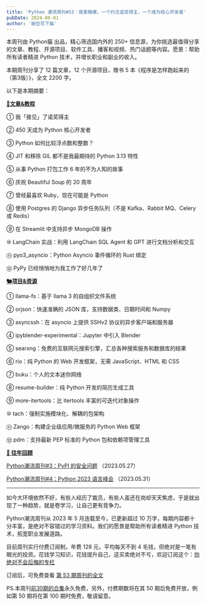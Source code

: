 ```yaml
---
title: 'Python 潮流周刊#53：我辈楷模，一个约见诺奖得主，一个成为核心开发者'
pubDate: 2024-06-01
author: '豌豆花下猫'
---
```


本周刊由 Python猫 出品，精心筛选国内外的 250+ 信息源，为你挑选最值得分享的文章、教程、开源项目、软件工具、播客和视频、热门话题等内容。愿景：帮助所有读者精进 Python 技术，并增长职业和副业的收入。

本期周刊分享了 12 篇文章，12 个开源项目，赠书 5 本《程序是怎样跑起来的（第3版）》，全文 2200 字。

以下是本期摘要： 

**[🦄文章&教程](https://xiaobot.net/p/python_weekly)** 


① 我「接见」了诺奖得主

② 450 天成为 Python 核心开发者

③ Python 如何比较浮点数和整数？

④ JIT 和移除 GIL 都不是我最期待的 Python 3.13 特性

⑤ 从事 Python 打包工作 6 年的不为人知的故事

⑥ 庆祝 Beautiful Soup 的 20 周年

⑦ 曾经最喜欢 Ruby，现在可能是 Python

⑧ 使用 Postgres 的 Django 异步任务队列（不是 Kafka、Rabbit MQ、Celery 或 Redis）

⑨ 在 Streamlit 中支持异步 MongoDB 操作

⑩ LangChain 实战：利用 LangChain SQL Agent 和 GPT 进行文档分析和交互

⑪ pyo3\_asyncio：Python Asyncio 事件循环的 Rust 绑定

⑫ PyPy 已经悄悄地为我工作了好几年了

**[🐿️项目&资源](https://xiaobot.net/p/python_weekly)** 


① llama-fs：基于 llama 3 的自组织文件系统

② orjson：快速准确的 JSON 库，支持数据类、日期时间和 Numpy

③ asyncssh：在 asyncio 上提供 SSHv2 协议的异步客户端和服务器

④ ipyblender-experimental：Jupyter 中引入 Blender

⑤ searxng：免费的互联网元搜索引擎，汇总各种搜索服务和数据库的结果

⑥ rio：纯 Python 的 Web 开发框架，无需 JavaScript、HTML 和 CSS

⑦ buku：个人的文本迷你网络

⑧ resume-builder：纯 Python 开发的简历生成工具

⑨ more-itertools：比 itertools 丰富的可迭代对象操作

⑩ tach：强制实施模块化、解耦的包架构

⑪ Zango：构建企业级应用/微服务的 Python Web 框架

⑫ pdm：支持最新 PEP 标准的 Python 包和依赖项管理工具

[**🐧 往年回顾**](https://xiaobot.net/p/python_weekly)

[Python潮流周刊#3：PyPI 的安全问题](https://pythoncat.top/posts/2023-05-27-weekly3) （2023.05.27）

[Python潮流周刊#4：Python 2023 语言峰会](https://pythoncat.top/posts/2023-05-31-weekly4) （2023.05.31）

-----

如今大环境依然不好，有些人经历了裁员，有些人虽还在岗却天天焦虑，于是就出现了一种趋势，就是卷学习，让自己更有竞争力。

Python潮流周刊从 2023 年 5 月连载至今，已更新超过 10 万字，每期内容都十分丰富，是绝对不容错过的学习资料。我们的愿景是帮助所有读者精进 Python 技术，拓宽职业发展道路。

目前周刊实行付费订阅制，年费 128 元，平均每天不到 4 毛钱，但绝对是一笔有眼光的投资。花钱学习知识，花钱提升自己，这买卖绝对不亏，欢迎订阅这个：[你绝对不会后悔的专栏](https://xiaobot.net/p/python_weekly)

订阅后，可免费查看 [第 53 期周刊的全文](https://xiaobot.net/post/01f3ed19-ec44-403f-b8f3-2a70b6c33a48)

PS.本周刊[前30期的合集](https://pythoncat.top/posts/2023-12-11-weekly)永久免费，另外，付费期数将在其 50 期后免费开放，例如第 50 期将在第 100 期时免费，敬请留意。